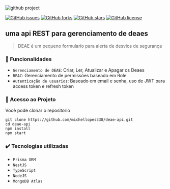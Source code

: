 ![github project](https://user-images.githubusercontent.com/71197700/197821029-be710354-e59c-409a-8f7e-0a4999c7250d.png)

[![GitHub issues](https://img.shields.io/github/issues/michellopes338/deae-api)](https://github.com/michellopes338/deae-api/issues)
[![GitHub forks](https://img.shields.io/github/forks/michellopes338/deae-api)](https://github.com/michellopes338/deae-api/network)
[![GitHub stars](https://img.shields.io/github/stars/michellopes338/deae-api)](https://github.com/michellopes338/deae-api/stargazers)
[![GitHub license](https://img.shields.io/github/license/michellopes338/deae-api)](https://github.com/michellopes338/deae-api/blob/main/LICENSE)
## uma api REST para gerenciamento de deaes

> DEAE é um pequeno formulario para alerta de desvios de segurança

### 🔨 Funcionalidades
 - `Gerenciamento de DEAE`: Criar, Ler, Atualizar e Apagar os Deaes
 - `RBAC`: Gerenciamento de permissões baseado em Role
 - `Autenticação de usuarios`: Baseado em email e senha, uso de JWT para access token e refresh token

### 📁 Acesso ao Projeto
 Você pode clonar o repositorio
 ```
 git clone https://github.com/michellopes338/deae-api.git
 cd deae-api
 npm install
 npm start
 ```
 ### ✔️ Tecnologias utilizadas
 - `Prisma ORM`
 - `NestJS`
 - `TypeScript`
 - `NodeJS`
 - `MongoDB Atlas`
